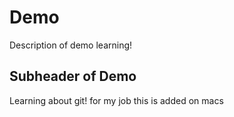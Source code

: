 # Demo

Description of demo learning!

## Subheader of Demo
Learning about git!
for my job
this is added on macs